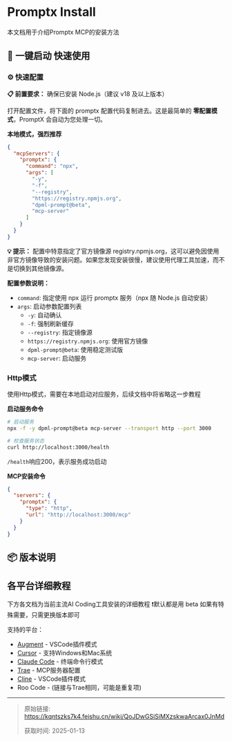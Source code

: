 # Promptx Install

本文档用于介绍Promptx MCP的安装方法

## 🚀 一键启动 快速使用

### ⚙️ 快速配置

**📋 前置要求：** 确保已安装 Node.js（建议 v18 及以上版本）

打开配置文件，将下面的 promptx 配置代码复制进去。这是最简单的 **零配置模式**，PromptX 会自动为您处理一切。

**本地模式，强烈推荐**

```json
{
  "mcpServers": {
    "promptx": {
      "command": "npx",
      "args": [
        "-y",
        "-f",
        "--registry",
        "https://registry.npmjs.org",
        "dpml-prompt@beta",
        "mcp-server"
      ]
    }
  }
}
```

**💡 提示：** 配置中特意指定了官方镜像源 registry.npmjs.org，这可以避免因使用非官方镜像导致的安装问题。如果您发现安装很慢，建议使用代理工具加速，而不是切换到其他镜像源。

**配置参数说明：**
- `command`: 指定使用 npx 运行 promptx 服务（npx 随 Node.js 自动安装）
- `args`: 启动参数配置列表
  - `-y`: 自动确认
  - `-f`: 强制刷新缓存
  - `--registry`: 指定镜像源
  - `https://registry.npmjs.org`: 使用官方镜像
  - `dpml-prompt@beta`: 使用稳定测试版
  - `mcp-server`: 启动服务

### Http模式

使用Http模式，需要在本地启动对应服务，后续文档中将省略这一步教程

**启动服务命令**

```bash
# 启动服务
npx -f -y dpml-prompt@beta mcp-server --transport http --port 3000

# 检查服务状态
curl http://localhost:3000/health
```

`/health`响应200，表示服务成功启动

**MCP安装命令**

```json
{
  "servers": {
    "promptx": {
      "type": "http",
      "url": "http://localhost:3000/mcp"
    }
  }
}
```

## 📦 版本说明

## 各平台详细教程

下方各文档为当前主流AI Coding工具安装的详细教程
❗默认都是用 beta 如果有特殊需要，只需更换版本即可

支持的平台：
- [Augment](./promptx-augment.md) - VSCode插件模式
- [Cursor](./promptx-cursor.md) - 支持Windows和Mac系统
- [Claude Code](./promptx-claude-code.md) - 终端命令行模式
- [Trae](./promptx-trae.md) - MCP服务器配置
- [Cline](./promptx-cline.md) - VSCode插件模式
- Roo Code - (链接与Trae相同，可能是重复项)

---

> 原始链接: https://kqntszks7k4.feishu.cn/wiki/QoJDwGSiSiMXzskwaArcax0JnMd
> 
> 获取时间: 2025-01-13
